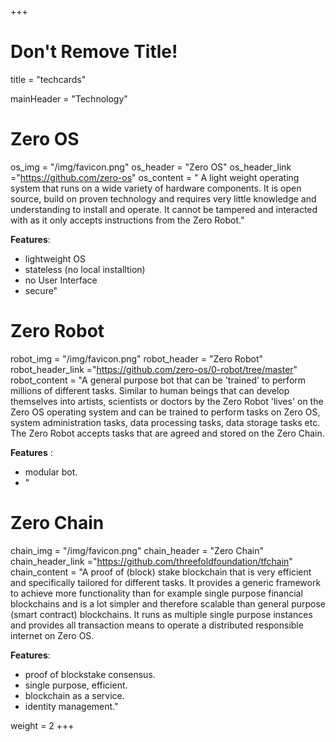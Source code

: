 +++
# Don't Remove Title!
title = "techcards"

mainHeader = "Technology"

# Zero OS
os_img = "/img/favicon.png"
os_header = "Zero OS"
os_header_link ="https://github.com/zero-os"
os_content = " A light weight operating system that runs on a wide variety of hardware components. It is open source, build on proven technology and requires very little knowledge and understanding to install and operate. It cannot be tampered and interacted with as it only accepts instructions from the Zero Robot."

**Features**:
- lightweight OS
- stateless (no local installtion)
- no User Interface
- secure"

# Zero Robot
robot_img = "/img/favicon.png"
robot_header = "Zero Robot"
robot_header_link ="https://github.com/zero-os/0-robot/tree/master"
robot_content = "A general purpose bot that can be 'trained' to perform millions of different tasks.  Similar to human beings that can develop themselves into artists, scientists or doctors by the Zero Robot 'lives' on the Zero OS operating system and can be trained to perform tasks on Zero OS, system administration tasks, data processing tasks, data storage tasks etc.  The Zero Robot accepts tasks that are agreed and stored on the Zero Chain.

**Features** :
- modular bot.
- "

# Zero Chain
chain_img = "/img/favicon.png"
chain_header = "Zero Chain"
chain_header_link ="https://github.com/threefoldfoundation/tfchain"
chain_content = "A proof of (block) stake blockchain that is very efficient and specifically tailored for different tasks.  It provides a generic framework to achieve more functionality than for example single purpose financial blockchains and is a lot simpler and therefore scalable than general purpose (smart contract) blockchains.  It runs as multiple single purpose instances and provides all transaction means to operate a distributed responsible internet on Zero OS.

**Features**:
- proof of blockstake consensus.
- single purpose, efficient.
- blockchain as a service.
- identity management."

weight = 2
+++
